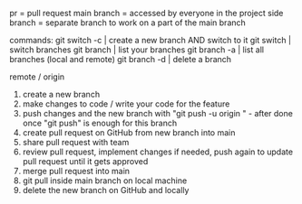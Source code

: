 pr = pull request
main branch = accessed by everyone in the project
side branch = separate branch to work on a part of the main branch

commands:
git switch -c <branchname> | create a new branch AND switch to it
git switch <branchname> | switch branches
git branch | list your branches
git branch -a | list all branches (local and remote)
git branch -d <branchname> | delete a branch

remote / origin

1. create a new branch
2. make changes to code / write your code for the feature
3. push changes and the new branch with "git push -u origin <branchname>" - after done once "git push" is enough for this branch
4. create pull request on GitHub from new branch into main
5. share pull request with team
6. review pull request, implement changes if needed, push again to update pull request until it gets approved
7. merge pull request into main
8. git pull inside main branch on local machine
9. delete the new branch on GitHub and locally

